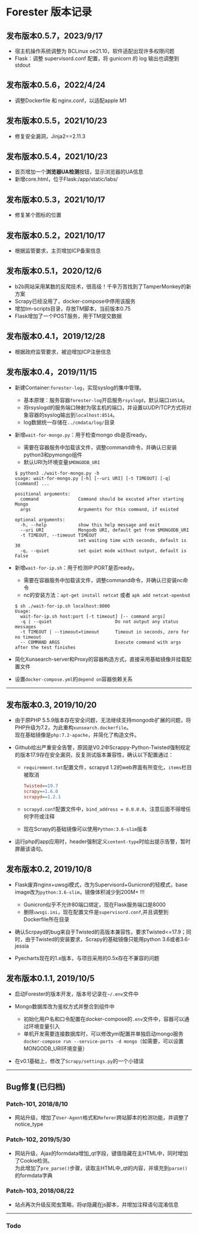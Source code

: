 # Forester 版本记录

## 发布版本0.5.7，2023/9/17

- 宿主机操作系统调整为 BCLinux oe21.10，软件适配出现许多权限问题
- Flask：调整 supervisord.conf 配置，将 gunicorn 的 log 输出也调整到 stdout

## 发布版本0.5.6，2022/4/24

- 调整Dockerfile 和 nginx.conf，以适配apple M1

## 发布版本0.5.5，2021/10/23

- 修复安全漏洞，Jinja2==2.11.3

## 发布版本0.5.4，2021/10/23

- 首页增加一个**浏览器UA检测**按钮，显示浏览器的UA信息
- 新增core.html，位于Flask:/app/static/labs/

## 发布版本0.5.3，2021/10/17

- 修复某个图标的位置

## 发布版本0.5.2，2021/10/17

- 根据监管要求，主页增加ICP备案信息

## 发布版本0.5.1，2020/12/6

- b2b网站采用某数的反爬技术，很高级！千辛万苦找到了TamperMonkey的新方案
- Scrapy已经没用了，docker-compose中停用该服务
- 增加tm-scripts目录，存放TM脚本，当前版本0.75
- Flask增加了一个POST服务，用于TM提交数据

## 发布版本0.4.1，2019/12/28

- 根据政府监管要求，被迫增加ICP注册信息

## 发布版本0.4，2019/11/15

- 新建Container:`forester-log`，实现syslog的集中管理。
  - 基本原理：服务容器`forester-log`开启服务`rsyslogd`，默认端口`10514`。
  - 将rsyslogd的服务端口映射为宿主机的端口，并设置以UDP/TCP方式将对象容器的syslog输出到`localhost:8514`。
  - log数据统一存储在`../cmdata/log/`目录

- 新增`wait-for-mongo.py`：用于检查mongo db是否ready。  
  - 需要在容器服务中加载该文件，调整command命令，并确认已安装python3和pymongo组件
  - 默认URI为环境变量`$MONGODB_URI`
  
  ``` console
  $ python3 ./wait-for-mongo.py -h
  usage: wait-for-mongo.py [-h] [--uri URI] [-t TIMEOUT] [-q] [command] ...

  positional arguments:
    command               Command should be excuted after starting Mongo
    args                  Arguments for this command, if existed

  optional arguments:
    -h, --help            show this help message and exit
    --uri URI             Mongodb URI, default get from $MONGODB_URI
    -t TIMEOUT, --timeout TIMEOUT
                          set waiting time with seconds, default is 30
    -q, --quiet           set quiet mode without output, default is False
  ```

- 新增`wait-for-ip.sh`：用于检测IP:PORT是否ready。
  - 需要在容器服务中加载该文件，调整command命令，并确认已安装nc命令
  - nc的安装方法：`apt-get install netcat` 或者 `apk add netcat-openbsd`
  
  ``` console
  $ sh ./wait-for-ip.sh localhost:8000
  Usage:
    wait-for-ip.sh host:port [-t timeout] [-- command args]
    -q | --quiet                        Do not output any status messages
    -t TIMEOUT | --timeout=timeout      Timeout in seconds, zero for no timeout
    -- COMMAND ARGS                     Execute command with args after the test finishes
  ```
  
- 简化Xunsearch-server和Proxy的容器构造方式，直接采用基础镜像并挂载配置文件
- 设置`docker-compose.yml`的`depend on`容器依赖关系

---

## 发布版本0.3, 2019/10/20

- 由于原PHP 5.5.9版本存在安全问题，无法继续支持mongodb扩展的问题，将PHP升级为7.2，为此重构`xunsearch.dockerfile`。  
    现在基础镜像是`php:7.2-apache`，并简化了构造文件。
- Github给出严重安全告警，原因是V0.2中Scrappy-Python-Twisted强制规定的版本17.9存在安全漏洞，反复测试版本兼容性，确认以下配置通过：

  - `requirement.txt`配置文件，scrapyd 1.2的web界面有所变化，`items`栏目被取消

    ``` ini
    Twisted==19.7
    scrapy==1.6.0
    scrapyd==1.2.1
    ```

  - `scrapyd.conf`配置文件中，`bind_address = 0.0.0.0`，注意后面不得增任何字符或注释
  - 现在Scrapy的基础镜像可以使用`Python:3.6-slim`版本
  
- 运行php的app应用时，header强制定义`content-type`时给出提示告警，暂时屏蔽该语句。

## 发布版本0.2, 2019/10/8

- Flask废弃nginx+uwsgi模式，改为Supervisord+Gunicron的轻模式，base image改为`python:3.6-slim`，镜像体积减少到200M+ !!!  
  - Gunicron似乎不允许80端口绑定，现在Flask服务端口是8000  
  - 删除`uwsgi.ini`，现在配置文件是`supervisord.conf`,并且调整到Dockerfile所在目录  

- 确认Scrpayd的bug来自于Twisted的高版本兼容性，要求Twisted<=17.9；同时，由于Twisted的安装要求，Scrapy的基础镜像只能用python 3.6或者3.6-jessia

- Pyecharts现在的1.x版本，与项目采用的0.5x存在不兼容的问题

## 发布版本0.1.1, 2019/10/5

- 启动Forester的版本开发，版本号记录在`~/.env`文件中
  
- Mongo数据库改为鉴权方式并整合到组件中
  - 初始化用户名和口令配置在docker-compose的`.env`文件中，容器可以通过环境变量引入  
  - 单机开发需要连接数据库时，可以修改yml配置并单独启动mongo服务`docker-compose run --service-ports -d mongo`（如需要，可以设置MONGODB_URI环境变量）

- 在v0.1基础上，修改了`Scrapy/settings.py`的一个小错误

---

## Bug修复(已归档)

### Patch-101, 2018/8/10

- 网站升级，增加了`User-Agent`格式和`Referer`跨站脚本的检测功能，并调整了notice_type
  
### Patch-102, 2019/5/30

- 网站升级，Ajax的formdata增加_qt字段，键值隐藏在主HTML中，同时增加了Cookie检测。  
为此增加了`pre_parse()`步骤，读取主HTML中_qt的内容，并填充到`parse()`的formdata字典

### Patch-103, 2018/08/22

- 站点再次升级反爬虫策略，将qt隐藏在js脚本，并增加注释语句混淆信息

---

### Todo

